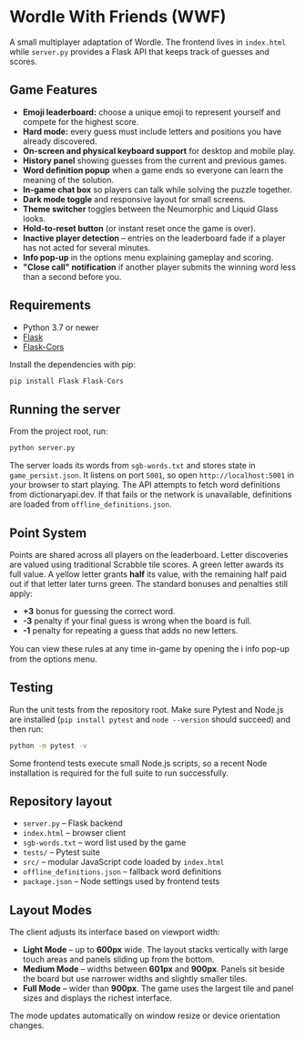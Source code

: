 # Wordle With Friends (WWF)

A small multiplayer adaptation of Wordle. The frontend lives in `index.html` while
`server.py` provides a Flask API that keeps track of guesses and scores.

## Game Features

- **Emoji leaderboard:** choose a unique emoji to represent yourself and compete for the
  highest score.
- **Hard mode:** every guess must include letters and positions you have already
  discovered.
- **On‑screen and physical keyboard support** for desktop and mobile play.
- **History panel** showing guesses from the current and previous games.
- **Word definition popup** when a game ends so everyone can learn the meaning of the
  solution.
- **In-game chat box** so players can talk while solving the puzzle together.
- **Dark mode toggle** and responsive layout for small screens.
- **Theme switcher** toggles between the Neumorphic and Liquid Glass looks.
- **Hold‑to‑reset button** (or instant reset once the game is over).
- **Inactive player detection** – entries on the leaderboard fade if a player has not
  acted for several minutes.
- **Info pop‑up** in the options menu explaining gameplay and scoring.
- **"Close call" notification** if another player submits the winning word less than a
  second before you.

## Requirements

- Python 3.7 or newer
- [Flask](https://flask.palletsprojects.com/)
- [Flask-Cors](https://flask-cors.readthedocs.io/)

Install the dependencies with pip:

```bash
pip install Flask Flask-Cors
```

## Running the server

From the project root, run:

```bash
python server.py
```

The server loads its words from `sgb-words.txt` and stores state in
`game_persist.json`. It listens on port `5001`, so open
`http://localhost:5001` in your browser to start playing.
The API attempts to fetch word definitions from dictionaryapi.dev. If that fails
or the network is unavailable, definitions are loaded from
`offline_definitions.json`.

## Point System

Points are shared across all players on the leaderboard. Letter discoveries are
valued using traditional Scrabble tile scores. A green letter awards its full
value. A yellow letter grants **half** its value, with the remaining half paid
out if that letter later turns green. The standard bonuses and penalties still
apply:

- **+3** bonus for guessing the correct word.
- **-3** penalty if your final guess is wrong when the board is full.
- **-1** penalty for repeating a guess that adds no new letters.

You can view these rules at any time in-game by opening the ℹ️ info pop-up from
the options menu.

## Testing

Run the unit tests from the repository root. Make sure Pytest and Node.js are
installed (`pip install pytest` and `node --version` should succeed) and then
run:

```bash
python -m pytest -v
```
Some frontend tests execute small Node.js scripts, so a recent Node installation
is required for the full suite to run successfully.

## Repository layout

- `server.py` – Flask backend
- `index.html` – browser client
- `sgb-words.txt` – word list used by the game
- `tests/` – Pytest suite
- `src/` – modular JavaScript code loaded by `index.html`
- `offline_definitions.json` – fallback word definitions
- `package.json` – Node settings used by frontend tests

## Layout Modes

The client adjusts its interface based on viewport width:

- **Light Mode** – up to **600px** wide. The layout stacks vertically with large touch areas and panels sliding up from the bottom.
- **Medium Mode** – widths between **601px** and **900px**. Panels sit beside the board but use narrower widths and slightly smaller tiles.
- **Full Mode** – wider than **900px**. The game uses the largest tile and panel sizes and displays the richest interface.

The mode updates automatically on window resize or device orientation changes.
